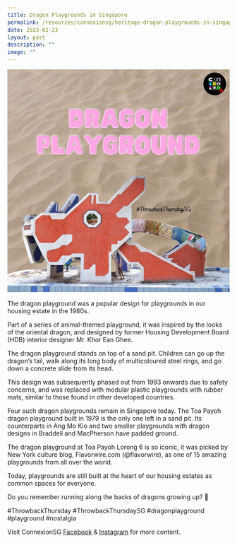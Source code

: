 ```yaml
---
title: Dragon Playgrounds in Singapore
permalink: /resources/connexionsg/heritage-dragon-playgrounds-in-singapore/
date: 2023-02-23
layout: post
description: ""
image: ""
---
```

![](/images/connexionsg/2023/332764213_958501005568429_685991343749609938_n.png)

The dragon playground was a popular design for playgrounds in our housing estate in the 1980s.

Part of a series of animal-themed playground, it was inspired by the looks of the oriental dragon, and designed by former Housing Development Board (HDB) interior designer Mr. Khor Ean Ghee.

The dragon playground stands on top of a sand pit. Children can go up the dragon’s tail, walk along its long body of multicoloured steel rings, and go down a concrete slide from its head.

This design was subsequently phased out from 1993 onwards due to safety concerns, and was replaced with modular plastic playgrounds with rubber mats, similar to those found in other developed countries.

Four such dragon playgrounds remain in Singapore today. The Toa Payoh dragon playground built in 1979 is the only one left in a sand pit. Its counterparts in Ang Mo Kio and two smaller playgrounds with dragon designs in Braddell and MacPherson have padded ground.

The dragon playground at Toa Payoh Lorong 6 is so iconic, it was picked by New York culture blog, Flavorwire.com (@flavorwire), as one of 15 amazing playgrounds from all over the world.

Today, playgrounds are still built at the heart of our housing estates as common spaces for everyone.

Do you remember running along the backs of dragons growing up? 🐉

#ThrowbackThursday #ThrowbackThursdaySG #dragonplayground #playground #nostalgia

Visit ConnexionSG [Facebook](https://www.facebook.com/ConnexionSG) & [Instagram](https://www.instagram.com/connexionsg/) for more content.